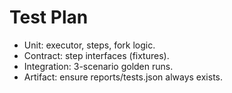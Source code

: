 # Test Plan
- Unit: executor, steps, fork logic.
- Contract: step interfaces (fixtures).
- Integration: 3-scenario golden runs.
- Artifact: ensure reports/tests.json always exists.
